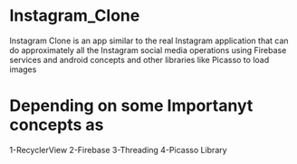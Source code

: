 # Instagram_Clone
Instagram Clone is an app similar to the real Instagram application that can do approximately all the Instagram social media operations  using Firebase services and android concepts and other libraries like Picasso to load images 


# Depending on some Importanyt concepts as 
1-RecyclerView 
2-Firebase 
3-Threading
4-Picasso Library 
